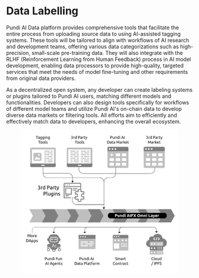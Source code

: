 # Data Labelling

Pundi AI Data platform provides comprehensive tools that facilitate the entire process from uploading source data to using AI-assisted tagging systems. These tools will be tailored to align with workflows of AI research and development teams, offering various data categorizations such as high-precision, small-scale pre-training data. They will also integrate with the RLHF (Reinforcement Learning from Human Feedback) process in AI model development, enabling data processors to provide high-quality, targeted services that meet the needs of model fine-tuning and other requirements from original data providers.

As a decentralized open system, any developer can create labeling systems or plugins tailored to Pundi AI users, matching different models and functionalities. Developers can also design tools specifically for workflows of different model teams and utilize Pundi AI's on-chain data to develop diverse data markets or filtering tools. All efforts aim to efficiently and effectively match data to developers, enhancing the overall ecosystem.

<figure><img src="../.gitbook/assets/ver1.31-B&#x26;W_Drawing 02.png" alt=""><figcaption></figcaption></figure>
